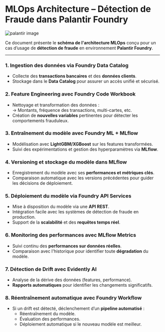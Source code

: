 # MLOps Architecture – Détection de Fraude dans Palantir Foundry

![palantir image](https://github.com/user-attachments/assets/d1ac1728-0cdb-44b5-9bdf-4e4865db9d89)

Ce document présente le **schéma de l'architecture MLOps** conçu pour un cas d’usage de **détection de fraude** en environnement **Palantir Foundry**.

---

### 1. Ingestion des données via Foundry Data Catalog

- Collecte des **transactions bancaires** et des **données clients**.
- Stockage dans le **Data Catalog** pour assurer un accès unifié et sécurisé.

### 2. Feature Engineering avec Foundry Code Workbook

- Nettoyage et transformation des données :  
  → Montants, fréquence des transactions, multi-cartes, etc.  
- Création de **nouvelles variables** pertinentes pour détecter les comportements frauduleux.

### 3. Entraînement du modèle avec Foundry ML + MLflow

- Modélisation avec **LightGBM/XGBoost** sur les features transformées.
- Suivi des expérimentations et gestion des hyperparamètres via **MLflow**.

### 4. Versioning et stockage du modèle dans MLflow

- Enregistrement du modèle avec ses **performances et métriques clés**.
- Comparaison automatique avec les versions précédentes pour guider les décisions de déploiement.

### 5. Déploiement du modèle via Foundry API Services

- Mise à disposition du modèle via une **API REST**.
- Intégration facile avec les systèmes de détection de fraude en production.
- Support de la **scalabilité** et des **requêtes temps réel**.

### 6. Monitoring des performances avec MLflow Metrics

- Suivi continu des **performances sur données réelles**.
- Comparaison avec l'historique pour identifier toute **dégradation** du modèle.

### 7. Détection de Drift avec Evidently AI

- Analyse de la dérive des données (features, performance).
- **Rapports automatiques** pour identifier les changements significatifs.

### 8. Réentraînement automatique avec Foundry Workflow

- Si un drift est détecté, déclenchement d’un **pipeline automatisé** :
  - Réentraînement du modèle.
  - Évaluation des performances.
  - Déploiement automatique si le nouveau modèle est meilleur.

